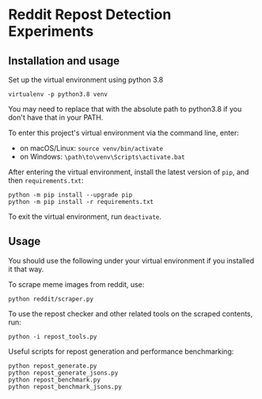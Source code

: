 # Reddit Repost Detection Experiments

## Installation and usage
Set up the virtual environment using python 3.8
```
virtualenv -p python3.8 venv
```
You may need to replace that with the absolute path to python3.8 if you don't have that in your PATH.

To enter this project's virtual environment via the command line, enter:
- on macOS/Linux: `source venv/bin/activate`
- on Windows: `\path\to\venv\Scripts\activate.bat`

After entering the virtual environment, install the latest version of `pip`, and then `requirements.txt`:
```
python -m pip install --upgrade pip
python -m pip install -r requirements.txt
```

To exit the virtual environment, run `deactivate`.

## Usage

You should use the following under your virtual environment if you installed it that way.

To scrape meme images from reddit, use:
```
python reddit/scraper.py
```

To use the repost checker and other related tools on the scraped contents, run:
```
python -i repost_tools.py
```

Useful scripts for repost generation and performance benchmarking:
```
python repost_generate.py
python repost_generate_jsons.py
python repost_benchmark.py
python repost_benchmark_jsons.py
```

